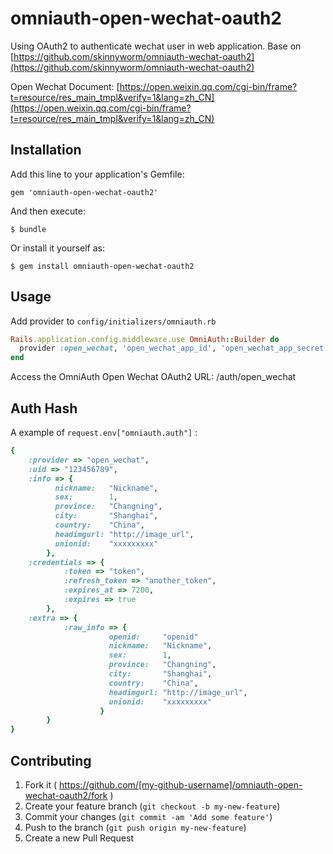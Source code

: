 # omniauth-open-wechat-oauth2

Using OAuth2 to authenticate wechat user in web application.
Base on [https://github.com/skinnyworm/omniauth-wechat-oauth2](https://github.com/skinnyworm/omniauth-wechat-oauth2)

Open Wechat Document: [https://open.weixin.qq.com/cgi-bin/frame?t=resource/res_main_tmpl&verify=1&lang=zh_CN](https://open.weixin.qq.com/cgi-bin/frame?t=resource/res_main_tmpl&verify=1&lang=zh_CN)

## Installation

Add this line to your application's Gemfile:

    gem 'omniauth-open-wechat-oauth2'

And then execute:

    $ bundle

Or install it yourself as:

    $ gem install omniauth-open-wechat-oauth2

## Usage

Add provider to `config/initializers/omniauth.rb`

```ruby
Rails.application.config.middleware.use OmniAuth::Builder do
  provider :open_wechat, 'open_wechat_app_id', 'open_wechat_app_secret'
end
```

Access the OmniAuth Open Wechat OAuth2 URL: /auth/open_wechat

## Auth Hash

A example of `request.env["omniauth.auth"]` :

```ruby
{
    :provider => "open_wechat",
    :uid => "123456789",
    :info => {
          nickname:   "Nickname",
          sex:        1,
          province:   "Changning",
          city:       "Shanghai",
          country:    "China",
          headimgurl: "http://image_url",
          unionid:    "xxxxxxxxx"
        },
    :credentials => {
            :token => "token",
            :refresh_token => "another_token",
            :expires_at => 7200,
            :expires => true
        },
    :extra => {
            :raw_info => {
                      openid:     "openid"
                      nickname:   "Nickname",
                      sex:        1,
                      province:   "Changning",
                      city:       "Shanghai",
                      country:    "China",
                      headimgurl: "http://image_url",
                      unionid:    "xxxxxxxxx"
                    }
        }
}
```

## Contributing

1. Fork it ( https://github.com/[my-github-username]/omniauth-open-wechat-oauth2/fork )
2. Create your feature branch (`git checkout -b my-new-feature`)
3. Commit your changes (`git commit -am 'Add some feature'`)
4. Push to the branch (`git push origin my-new-feature`)
5. Create a new Pull Request
